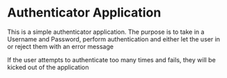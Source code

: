 # Authenticator Application
This is a simple authenticator application. The purpose is to take in a Username and Password, perform authentication and either let the user in or reject them with an error message

If the user attempts to authenticate too many times and fails, they will be kicked out of the application